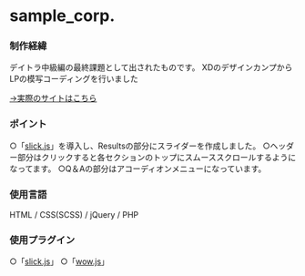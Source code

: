 # sample_corp.

### 制作経緯

デイトラ中級編の最終課題として出されたものです。
XDのデザインカンプからLPの模写コーディングを行いました

[→実際のサイトはこちら](https://sample-corp.dattsan.com/)

### ポイント

○「[slick.js](https://kenwheeler.github.io/slick/)」を導入し、Resultsの部分にスライダーを作成しました。
○ヘッダー部分はクリックすると各セクションのトップにスムーススクロールするようになってます。
○Q＆Aの部分はアコーディオンメニューになっています。

### 使用言語

HTML / CSS(SCSS) / jQuery / PHP

### 使用プラグイン

○「[slick.js](https://kenwheeler.github.io/slick/)」
○「[wow.js](https://wowjs.uk/)」
